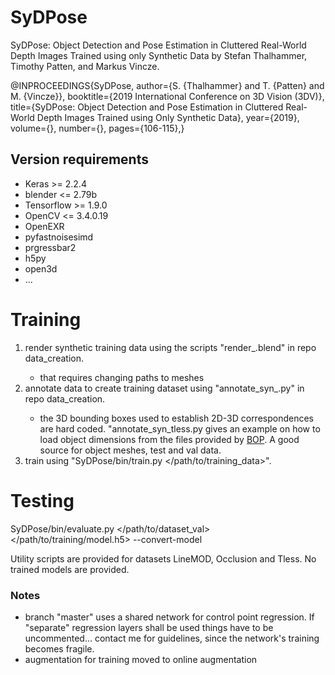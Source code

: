 # SyDPose

SyDPose: Object Detection and Pose Estimation in Cluttered Real-World Depth Images Trained using only Synthetic Data
by Stefan Thalhammer, Timothy Patten, and Markus Vincze.

@INPROCEEDINGS{SyDPose, author={S. {Thalhammer} and T. {Patten} and M. {Vincze}}, booktitle={2019 International Conference on 3D Vision (3DV)}, title={SyDPose: Object Detection and Pose Estimation in Cluttered Real-World Depth Images Trained using Only Synthetic Data}, year={2019}, volume={}, number={}, pages={106-115},} 

## Version requirements

* Keras >= 2.2.4
* blender <= 2.79b
* Tensorflow >= 1.9.0
* OpenCV <= 3.4.0.19
* OpenEXR
* pyfastnoisesimd
* prgressbar2
* h5py
* open3d
* ...

# Training
1) render synthetic training data using the scripts "render_<dataset>.blend" in repo data\_creation.
   - that requires changing paths to meshes
2) annotate data to create training dataset using "annotate\_syn\_<dataset>.py" in repo data\_creation.
   - the 3D bounding boxes used to establish 2D-3D correspondences are hard coded. "annotate\_syn\_tless.py gives an example on how to load object dimensions from the files provided by [BOP](https://bop.felk.cvut.cz/home/). A good source for object meshes, test and val data.
3) train using "SyDPose/bin/train.py <dataset> </path/to/training\_data>".

# Testing
SyDPose/bin/evaluate.py <dataset> </path/to/dataset\_val> </path/to/training/model.h5> --convert-model

Utility scripts are provided for datasets LineMOD, Occlusion and Tless. No trained models are provided.

### Notes
* branch "master" uses a shared network for control point regression. If "separate" regression layers shall be used things have to be uncommented... contact me for guidelines, since the network's training becomes fragile.
* augmentation for training moved to online augmentation
